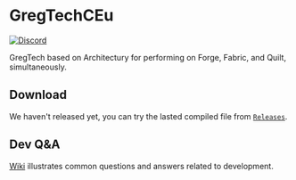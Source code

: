 # GregTechCEu

<a title="Join us on Discord!" href="https://discord.gg/bWSWuYvURP"><img src="https://img.shields.io/discord/701354865217110096?label=GTCEu%20Discord&amp;logo=Discord&amp;style=?flat" alt="Discord"/></a>

GregTech based on Architectury for performing on Forge, Fabric, and Quilt, simultaneously.

## Download
We haven't released yet, you can try the lasted compiled file from [`Releases`](https://github.com/GregTechCEu/GregTechCEu-1.19/releases).

## Dev Q&A
[Wiki](https://github.com/GregTechCEu/GregTechCEu-1.19/wiki/Dev-Q&A) illustrates common questions and answers related to development.

